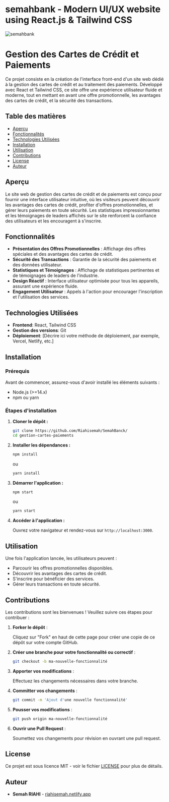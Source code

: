 # semahbank - Modern UI/UX website using React.js & Tailwind CSS

![semahbank](https://i.ibb.co/BK1Hn0x/Screenshot-2024-08-08-at-4-05-48-PM.png)

# Gestion des Cartes de Crédit et Paiements

Ce projet consiste en la création de l'interface front-end d'un site web dédié à la gestion des cartes de crédit et au traitement des paiements. Développé avec React et Tailwind CSS, ce site offre une expérience utilisateur fluide et moderne, tout en mettant en avant une offre promotionnelle, les avantages des cartes de crédit, et la sécurité des transactions.

## Table des matières

- [Aperçu](#aperçu)
- [Fonctionnalités](#fonctionnalités)
- [Technologies Utilisées](#technologies-utilisées)
- [Installation](#installation)
- [Utilisation](#utilisation)
- [Contributions](#contributions)
- [License](#license)
- [Auteur](#auteur)

## Aperçu

Le site web de gestion des cartes de crédit et de paiements est conçu pour fournir une interface utilisateur intuitive, où les visiteurs peuvent découvrir les avantages des cartes de crédit, profiter d'offres promotionnelles, et gérer leurs paiements en toute sécurité. Les statistiques impressionnantes et les témoignages de leaders affichés sur le site renforcent la confiance des utilisateurs et les encouragent à s'inscrire.

## Fonctionnalités

- **Présentation des Offres Promotionnelles** : Affichage des offres spéciales et des avantages des cartes de crédit.
- **Sécurité des Transactions** : Garantie de la sécurité des paiements et des données utilisateur.
- **Statistiques et Témoignages** : Affichage de statistiques pertinentes et de témoignages de leaders de l'industrie.
- **Design Réactif** : Interface utilisateur optimisée pour tous les appareils, assurant une expérience fluide.
- **Engagement Utilisateur** : Appels à l'action pour encourager l'inscription et l'utilisation des services.

## Technologies Utilisées

- **Frontend**: React, Tailwind CSS
- **Gestion des versions**: Git
- **Déploiement**: [Décrire ici votre méthode de déploiement, par exemple, Vercel, Netlify, etc.]

## Installation

### Prérequis

Avant de commencer, assurez-vous d'avoir installé les éléments suivants :

- Node.js (>=14.x)
- npm ou yarn

### Étapes d'installation

1. **Cloner le dépôt :**

   ```bash
   git clone https://github.com/Riahisemah/SemahBanck/
   cd gestion-cartes-paiements
   ```

2. **Installer les dépendances :**

   ```bash
   npm install
   ```
   ou
   ```bash
   yarn install
   ```

3. **Démarrer l'application :**

   ```bash
   npm start
   ```
   ou
   ```bash
   yarn start
   ```

4. **Accéder à l'application :**

   Ouvrez votre navigateur et rendez-vous sur `http://localhost:3000`.

## Utilisation

Une fois l'application lancée, les utilisateurs peuvent :

- Parcourir les offres promotionnelles disponibles.
- Découvrir les avantages des cartes de crédit.
- S'inscrire pour bénéficier des services.
- Gérer leurs transactions en toute sécurité.

## Contributions

Les contributions sont les bienvenues ! Veuillez suivre ces étapes pour contribuer :

1. **Forker le dépôt** :

   Cliquez sur "Fork" en haut de cette page pour créer une copie de ce dépôt sur votre compte GitHub.

2. **Créer une branche pour votre fonctionnalité ou correctif** :

   ```bash
   git checkout -b ma-nouvelle-fonctionnalité
   ```

3. **Apporter vos modifications** :

   Effectuez les changements nécessaires dans votre branche.

4. **Committer vos changements** :

   ```bash
   git commit -m 'Ajout d'une nouvelle fonctionnalité'
   ```

5. **Pousser vos modifications** :

   ```bash
   git push origin ma-nouvelle-fonctionnalité
   ```

6. **Ouvrir une Pull Request** :

   Soumettez vos changements pour révision en ouvrant une pull request.

## License

Ce projet est sous licence MIT - voir le fichier [LICENSE](LICENSE) pour plus de détails.

## Auteur

- **Semah RIAHI** - [riahisemah.netlify.app](https://riahisemah.netlify.app)


